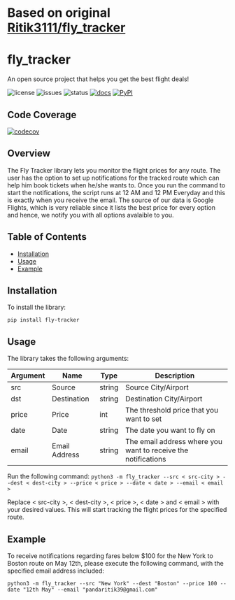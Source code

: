 # Based on original [Ritik3111/fly_tracker](https://github.com/Ritik3111/fly_tracker)

# fly_tracker
An open source project that helps you get the best flight deals!

![license](https://img.shields.io/github/license/Ritik3111/fly_tracker)
![issues](https://img.shields.io/github/issues/Ritik3111/fly_tracker)
![status](https://img.shields.io/github/actions/workflow/status/Ritik3111/fly_tracker/setup.yml)
[![docs](https://img.shields.io/readthedocs/fly-tracker)](https://fly-tracker.readthedocs.io/en/latest/)
[![PyPI](https://img.shields.io/pypi/v/fly-tracker)](https://pypi.org/project/fly-tracker/)
## Code Coverage

[![codecov](https://codecov.io/gh/Ritik3111/fly_tracker/branch/main/graph/badge.svg)](https://codecov.io/gh/Ritik3111/fly_tracker)
## Overview

The Fly Tracker library lets you monitor the flight prices for any route.
The user has the option to set up notifications for the tracked route which can help him book tickets when he/she wants to. Once you run the command to start the notifications, the script runs at 12 AM and 12 PM Everyday and this is exactly when you receive the email.
The source of our data is Google Flights, which is very reliable since it lists the best price for every option and
hence, we notify you with all options avalaible to you.

## Table of Contents

- [Installation](#Installation)
- [Usage](#Usage)
- [Example](#Example)

## Installation

To install the library:

`pip install fly-tracker`

## Usage

The library takes the following arguments:

| Argument | Name | Type | Description |
| -------- | -------- | -------- | -------- |
| src | Source | string | Source City/Airport |
| dst | Destination | string |Destination City/Airport |
| price | Price | int |The threshold price that you want to set |
| date | Date | string | The date you want to fly on |
| email | Email Address | string | The email address where you want to receive the notifications |

Run the following command:
`python3 -m fly_tracker --src < src-city > --dest < dest-city > --price < price > --date < date > --email < email >`

Replace < src-city >, < dest-city >, < price >, < date > and < email > with your desired values. This will start tracking the flight prices for the specified route.

## Example
To receive notifications regarding fares below $100 for the New York to Boston route on May 12th, please execute the following command, with the specified email address included:

`python3 -m fly_tracker --src "New York" --dest "Boston" --price 100 --date "12th May" --email "pandaritik39@gmail.com"`
